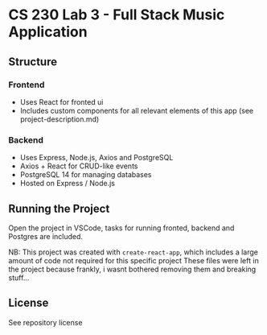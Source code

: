 # CS 230 Lab 3 - Full Stack Music Application

## Structure

### Frontend
- Uses React for fronted ui
- Includes custom components for all relevant elements of this app (see project-description.md)

### Backend
- Uses Express, Node.js, Axios and PostgreSQL
- Axios + React for CRUD-like events
- PostgreSQL 14 for managing databases
- Hosted on Express / Node.js

## Running the Project

Open the project in VSCode, tasks for running fronted, backend and Postgres are included.


NB: This project was created with `create-react-app`, which includes a large amount of code not required for this specific project
These files were left in the project because frankly, i wasnt bothered removing them and breaking stuff...

## License

See repository license
